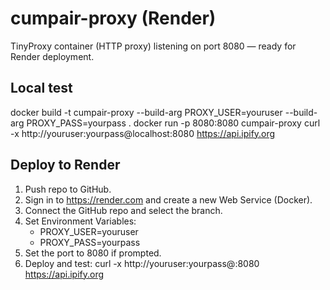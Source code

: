 # cumpair-proxy (Render)

TinyProxy container (HTTP proxy) listening on port 8080 — ready for Render deployment.

## Local test
docker build -t cumpair-proxy --build-arg PROXY_USER=youruser --build-arg PROXY_PASS=yourpass .
docker run -p 8080:8080 cumpair-proxy
curl -x http://youruser:yourpass@localhost:8080 https://api.ipify.org

## Deploy to Render
1. Push repo to GitHub.
2. Sign in to https://render.com and create a new Web Service (Docker).
3. Connect the GitHub repo and select the branch.
4. Set Environment Variables:
   - PROXY_USER=youruser
   - PROXY_PASS=yourpass
5. Set the port to 8080 if prompted.
6. Deploy and test:
   curl -x http://youruser:yourpass@<your-service-host>:8080 https://api.ipify.org
